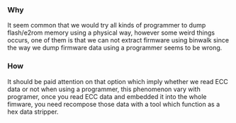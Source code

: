 ### Why
It seem common that we would try all kinds of programmer to dump flash/e2rom memory using a physical way, however some weird things occurs, one of them is that we can not extract firmware using binwalk since the way we dump firmware data using a programmer seems to be wrong.

### How
It should be paid attention on that option which imply whether we read ECC data or not when using a programmer, this phenomenon vary with programer, once you read ECC data and embedded it into the whole fimware, you need recompose those data with a tool which function as a hex data stripper.
